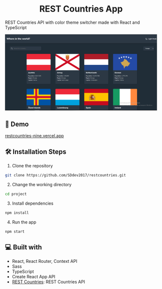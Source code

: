 <h1 align="center">
 REST Countries App
</h1>

<p>REST Countries API with color theme switcher made with React and TypeScript</p>

<img src='./src/assets/screenshot.png' alt='rest countries screenshot' />

## 🚀 Demo
<a href='https://restcountries-nine.vercel.app/'>restcountries-nine.vercel.app</a>

## 🛠️ Installation Steps

1. Clone the repository

```bash
git clone https://github.com/SDdev2017/restcountries.git
```

2. Change the working directory

```bash
cd project
```

3. Install dependencies

```bash
npm install
```

4. Run the app

```bash
npm start
```

## 💻 Built with

- React, React Router, Context API
- Sass
- TypeScript
- Create React App API
- [REST Countries](https://restcountries.com/): REST Countries API
